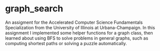 # graph_search
 An assigment for the Accelerated Computer Science Fundamentals Specialization from the University of Illinois at Urbana-Champaign. In this assignment I implemented some helper functions for a graph class, then learned about using BFS to solve problems in general graphs, such as computing shortest paths or solving a puzzle automatically.
